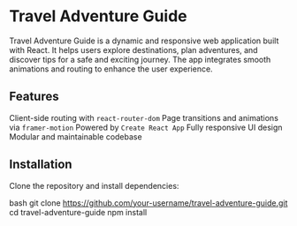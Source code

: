 # Travel Adventure Guide
Travel Adventure Guide is a dynamic and responsive web application built with React. It helps users explore destinations, plan adventures, and discover tips for a safe and exciting journey. The app integrates smooth animations and routing to enhance the user experience.

## Features
Client-side routing with `react-router-dom`
Page transitions and animations via `framer-motion`
Powered by `Create React App`
Fully responsive UI design
Modular and maintainable codebase

## Installation

Clone the repository and install dependencies:

bash
git clone https://github.com/your-username/travel-adventure-guide.git
cd travel-adventure-guide
npm install
